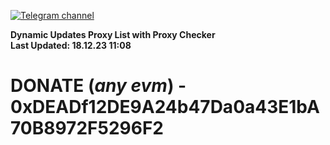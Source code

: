 [![Telegram channel](https://img.shields.io/endpoint?url=https://runkit.io/damiankrawczyk/telegram-badge/branches/master?url=https://t.me/n4z4v0d)](https://t.me/n4z4v0d) 

**Dynamic Updates Proxy List with Proxy Checker**  
**Last Updated: 18.12.23 11:08**

# DONATE (_any evm_) - 0xDEADf12DE9A24b47Da0a43E1bA70B8972F5296F2
